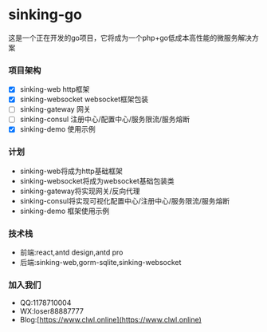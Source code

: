 # sinking-go

这是一个正在开发的go项目，它将成为一个php+go低成本高性能的微服务解决方案

### 项目架构

- [x] sinking-web http框架
- [x] sinking-websocket websocket框架包装
- [ ] sinking-gateway 网关
- [ ] sinking-consul 注册中心/配置中心/服务限流/服务熔断
- [x] sinking-demo 使用示例

### 计划

- sinking-web将成为http基础框架
- sinking-websocket将成为websocket基础包装类
- sinking-gateway将实现网关/反向代理
- sinking-consul将实现可视化配置中心/注册中心/服务限流/服务熔断
- sinking-demo 框架使用示例

### 技术栈

- 前端:react,antd design,antd pro
- 后端:sinking-web,gorm-sqlite,sinking-websocket

### 加入我们

- QQ:1178710004
- WX:loser88887777
- Blog:[https://www.clwl.online](https://www.clwl.online)

